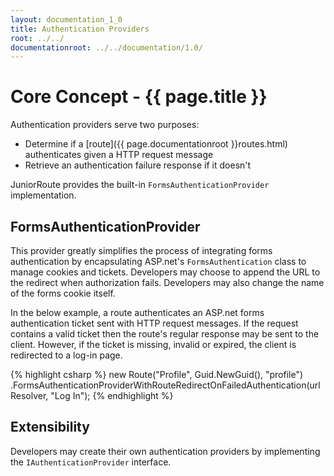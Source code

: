```yaml
---
layout: documentation_1_0
title: Authentication Providers
root: ../../
documentationroot: ../../documentation/1.0/
---
```

Core Concept - {{ page.title }}
=
Authentication providers serve two purposes:
* Determine if a [route]({{ page.documentationroot }}routes.html) authenticates given a HTTP request message
* Retrieve an authentication failure response if it doesn't

JuniorRoute provides the built-in ```FormsAuthenticationProvider``` implementation.

FormsAuthenticationProvider
-
This provider greatly simplifies the process of integrating forms authentication by encapsulating ASP.net's ```FormsAuthentication``` class to manage cookies and tickets. Developers may choose to append the URL to the redirect when authorization fails. Developers may also change the name of the forms cookie itself.

In the below example, a route authenticates an ASP.net forms authentication ticket sent with HTTP request messages. If the request contains a valid ticket then the route's regular response may be sent to the client. However, if the ticket is missing, invalid or expired, the client is redirected to a log-in page.

{% highlight csharp %}
new Route("Profile", Guid.NewGuid(), "profile")
  .FormsAuthenticationProviderWithRouteRedirectOnFailedAuthentication(urlResolver, "Log In");
{% endhighlight %}

Extensibility
-
Developers may create their own authentication providers by implementing the ```IAuthenticationProvider``` interface.